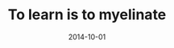 ---
title: To learn is to myelinate
author: ''
date: '2014-10-01'
slug: to-myelinate
categories:
  - Publication
tags:
- myelin
#authors:
#- Patrick Long
#- Gabriel Corfas
doi: '10.1126/science.1261127'
publishDate: '2014-10-03T16:08:45+10:00'
publication_types:
  - '2'
publication: '*Science*'
publication_short: '*Science*'
abstract: ''
summary: ''
featured: no
url_pdf: ~
url_code: ~
url_dataset: ~
url_poster: ~
url_project: ~
url_slides: ~
url_source: ~
url_video: ~
image:
  caption: ''
focal_point: ''
preview_only: no
projects: []
slides: ''
---